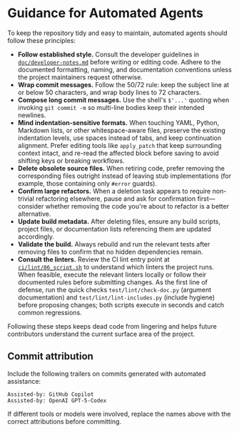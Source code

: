 # Guidance for Automated Agents

To keep the repository tidy and easy to maintain, automated agents should follow these principles:

- **Follow established style.** Consult the developer guidelines in [`doc/developer-notes.md`](doc/developer-notes.md) before writing or editing code. Adhere to the documented formatting, naming, and documentation conventions unless the project maintainers request otherwise.
- **Wrap commit messages.** Follow the 50/72 rule: keep the subject line at or
  below 50 characters, and wrap body lines to 72 characters.
- **Compose long commit messages.** Use the shell's `$'...'` quoting when
  invoking `git commit -m` so multi-line bodies keep their intended newlines.
- **Mind indentation-sensitive formats.** When touching YAML, Python, Markdown lists, or other whitespace-aware files, preserve the existing indentation levels, use spaces instead of tabs, and keep continuation alignment. Prefer editing tools like `apply_patch` that keep surrounding context intact, and re-read the affected block before saving to avoid shifting keys or breaking workflows.
- **Delete obsolete source files.** When retiring code, prefer removing the corresponding files outright instead of leaving stub implementations (for example, those containing only `#error` guards).
- **Confirm large refactors.** When a deletion task appears to require non-trivial refactoring elsewhere, pause and ask for confirmation first—consider whether removing the code you're about to refactor is a better alternative.
- **Update build metadata.** After deleting files, ensure any build scripts, project files, or documentation lists referencing them are updated accordingly.
- **Validate the build.** Always rebuild and run the relevant tests after removing files to confirm that no hidden dependencies remain.
- **Consult the linters.** Review the CI lint entry point at [`ci/lint/06_script.sh`](ci/lint/06_script.sh) to understand which linters the project runs. When feasible, execute the relevant linters locally or follow their documented rules before submitting changes. As the first line of defense, run the quick checks `test/lint/check-doc.py` (argument documentation) and `test/lint/lint-includes.py` (include hygiene) before proposing changes; both scripts execute in seconds and catch common regressions.

Following these steps keeps dead code from lingering and helps future contributors understand the current surface area of the project.

## Commit attribution

Include the following trailers on commits generated with automated assistance:

```
Assisted-by: GitHub Copilot
Assisted-by: OpenAI GPT-5-Codex
```

If different tools or models were involved, replace the names above with the correct attributions before committing.
